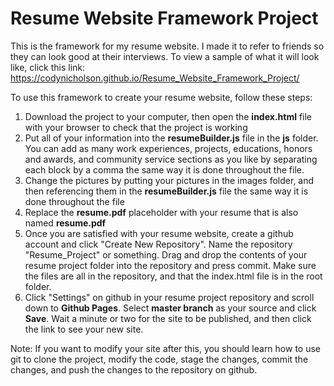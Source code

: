 # Resume Website Framework Project
This is the framework for my resume website. I made it to refer to friends so they can look good at their interviews. To view a sample of what it will look like, click this link: https://codynicholson.github.io/Resume_Website_Framework_Project/

To use this framework to create your resume website, follow these steps:

1. Download the project to your computer, then open the **index.html** file with your browser to check that the project is working
2. Put all of your information into the **resumeBuilder.js** file in the **js** folder. You can add as many work experiences, projects, educations, honors and awards, and community service sections as you like by separating each block by a comma the same way it is done throughout the file.
3. Change the pictures by putting your pictures in the images folder, and then referencing them in the **resumeBuilder.js** file the same way it is done throughout the file
4. Replace the **resume.pdf** placeholder with your resume that is also named **resume.pdf**
5. Once you are satisfied with your resume website, create a github account and click "Create New Repository". Name the repository "Resume_Project" or something. Drag and drop the contents of your resume project folder into the repository and press commit. Make sure the files are all in the repository, and that the index.html file is in the root folder.
6. Click "Settings" on github in your resume project repository and scroll down to **Github Pages**. Select **master branch** as your source and click **Save**. Wait a minute or two for the site to be published, and then click the link to see your new site.

Note: If you want to modify your site after this, you should learn how to use git to clone the project, modify the code, stage the changes, commit the changes, and push the changes to the repository on github.
